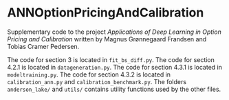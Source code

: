 # ANNOptionPricingAndCalibration
Supplementary code to the project *Applications of Deep Learning in Option Pricing and Calibration* written by Magnus Grønnegaard Frandsen and Tobias Cramer Pedersen.

The code for section 3 is located in `fit_bs_diff.py`.
The code for section 4.2.1 is located in `datageneration.py`.
The code for section 4.3.1 is located in `modeltraining.py`.
The code for section 4.3.2 is located in `calibration_ann.py` and `calibration_benchmark.py`.
The folders `anderson_lake/` and `utils/` contains utility functions used by the other files.
